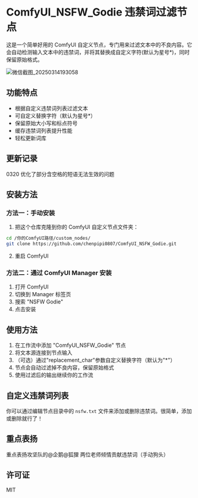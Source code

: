 # ComfyUI_NSFW_Godie 违禁词过滤节点

这是一个简单好用的 ComfyUI 自定义节点，专门用来过滤文本中的不良内容。它会自动检测输入文本中的违禁词，并将其替换成自定义字符(默认为星号*)，同时保留原始格式。

![微信截图_20250314193058](https://github.com/user-attachments/assets/b5e6da3b-a835-400b-818b-aec72873e0c9)

## 功能特点

 
* 根据自定义违禁词列表过滤文本
* 可自定义替换字符（默认为星号*）
* 保留原始大小写和标点符号
* 缓存违禁词列表提升性能
* 轻松更新词库

## 更新记录
0320 优化了部分含空格的短语无法生效的问题

## 安装方法

### 方法一：手动安装

 
1. 把这个仓库克隆到你的 ComfyUI 自定义节点文件夹：

 
```bash
cd /你的ComfyUI路径/custom_nodes/
git clone https://github.com/chenpipi0807/ComfyUI_NSFW_Godie.git
```

 
2. 重启 ComfyUI

### 方法二：通过 ComfyUI Manager 安装

 
1. 打开 ComfyUI
2. 切换到 Manager 标签页
3. 搜索 "NSFW Godie"
4. 点击安装

## 使用方法

 
1. 在工作流中添加 "ComfyUI_NSFW_Godie" 节点
2. 将文本源连接到节点输入
3. （可选）通过"replacement_char"参数自定义替换字符（默认为"*"）
4. 节点会自动过滤掉不良内容，保留原始格式
5. 使用过滤后的输出继续你的工作流

## 自定义违禁词列表

你可以通过编辑节点目录中的 `nsfw.txt` 文件来添加或删除违禁词。很简单，添加或删除就行了！

## 重点表扬
重点表扬攻坚队的@企鹅@狐狸 两位老师倾情贡献违禁词（手动狗头）

## 许可证

MIT

